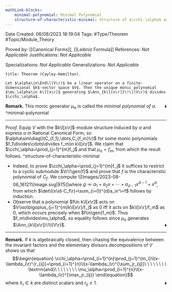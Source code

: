 ```yaml
---
mathLink-blocks:
    minimal-polynomial: Minimal Polynomial
    structure-of-characteristic-minimal: Structure of $\cchi_\alpha$ and $\mu_\alpha$
---
```


<div class="topSpace"></div>

Date Created: 06/08/2023 18:19:04
Tags: #Type/Theorem #Topic/Module_Theory

Proved by: [[Canonical Forms]], [[Leibniz Formula]]
References: <i>Not Applicable</i>
Justifications: <i>Not Applicable</i>

Specializations: <i>Not Applicable</i>
Generalizations: <i>Not Applicable</i>

``` ad-Theorem
title: Theorem (Cayley-Hamilton).

Let $\alpha\in\End\l(V\r)$ be a linear operator on a finite-dimensional $k$-vector space $V$. Then the unique monic polynomial $\mu_\alpha\in k\l[x\r]$ generating $\Ann_{k\l[x\r]}\!\l(V\r)$ divides $\cchi_\alpha$.

```

<b>Remark.</b> This monic generator $\mu_\alpha$ is called the <i>minimal polynomial of $\alpha$</i>.<span style="float:right;">$\blacklozenge$</span>
^minimal-polynomial

---

<i>Proof.</i> Equip $V$ with the $k\l[x\r]$-module structure induced by $\alpha$ and express $\alpha$ in Rational Canonical Form, so $\alpha\sim\diag\l(C_{f_1},\dots,C_{f_m}\r)$ for some monic polynomials $f_1\divides\cdots\divides f_m\in k\l[x\r]$. We claim that $\cchi_\alpha=\prod_{j=1}^{m}f_j$ and that $\mu_\alpha=f_m$, from which the result follows.
^structure-of-characteristic-minimal
* Indeed, to prove $\cchi_\alpha=\prod_{j=1}^{m}f_j$ it suffices to restrict to a cyclic submodule $V/\!\gen{f}$ and prove that $f$ is the characteristic polynomial of $C_f$. We compute
![[Images/2023-08-06_161211/image.svg|975]]where $g\coloneqq a_1+a_2x+\cdots+a_{d-1}x^{d-1}+x^d$, from which $\det\l(x\id-C_f\r)=\sum_{i=0}^{d}a_ix^i=f$ follows by induction.
* Observe that a polynomial $f\in k\l[x\r]$ acts on $V\iso\bigoplus_{j=1}^{m}k\l[x\r]/f_j$ as $0$ iff it acts on $k\l[x\r]/f_m$ as $0$, which occurs precisely when $f\in\gen{f_m}$. Thus $f_m\divides\mu_\alpha$, so equality follows since $\mu_\alpha$ generates $\Ann_{k\l[x\r]}\!\l(V\r)$.<span style="float:right;">$\blacklozenge$</span>

---

<b>Remark.</b> If $k$ is algebraically closed, then chasing the equivalence between the invariant factors and the elementary divisors decompositions of $V$ shows us that
$$\begin{equation}
    \cchi_\alpha=\prod_{i=1}^{n}\prod_{j=1}^{m_i}\l(x-\lambda_i\r)^{r_{ij}}=\prod_{i=1}^{n}\l(x-\lambda_i\r)^{\sum_jr_{ij}}\ \ \ \ \ \ \ \ \textrm{and}\ \ \ \ \ \ \ \ \mu_\alpha=\prod_{i=1}^{n}\l(x-\lambda_i\r)^{\max_jr_{ij}}
\end{equation}$$
where $\lambda_i\in k$ are distinct scalars and $r_{ij}\geq1$.<span style="float:right;">$\blacklozenge$</span>
